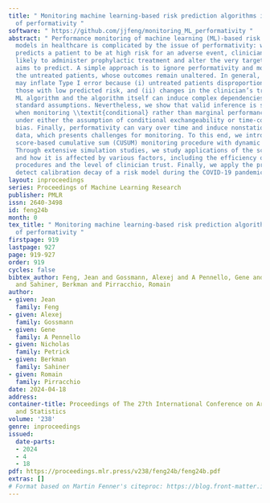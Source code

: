 ```yaml
---
title: " Monitoring machine learning-based risk prediction algorithms in the presence
  of performativity "
software: " https://github.com/jjfeng/monitoring_ML_performativity "
abstract: " Performance monitoring of machine learning (ML)-based risk prediction
  models in healthcare is complicated by the issue of performativity: when an algorithm
  predicts a patient to be at high risk for an adverse event, clinicians are more
  likely to administer prophylactic treatment and alter the very target that the algorithm
  aims to predict. A simple approach is to ignore performativity and monitor only
  the untreated patients, whose outcomes remain unaltered. In general, ignoring performativity
  may inflate Type I error because (i) untreated patients disproportionally represent
  those with low predicted risk, and (ii) changes in the clinician’s trust in the
  ML algorithm and the algorithm itself can induce complex dependencies that violate
  standard assumptions. Nevertheless, we show that valid inference is still possible
  when monitoring \\textit{conditional} rather than marginal performance measures
  under either the assumption of conditional exchangeability or time-constant selection
  bias. Finally, performativity can vary over time and induce nonstationarity in the
  data, which presents challenges for monitoring. To this end, we introduce a new
  score-based cumulative sum (CUSUM) monitoring procedure with dynamic control limits.
  Through extensive simulation studies, we study applications of the score-based CUSUM
  and how it is affected by various factors, including the efficiency of model updating
  procedures and the level of clinician trust. Finally, we apply the procedure to
  detect calibration decay of a risk model during the COVID-19 pandemic. "
layout: inproceedings
series: Proceedings of Machine Learning Research
publisher: PMLR
issn: 2640-3498
id: feng24b
month: 0
tex_title: " Monitoring machine learning-based risk prediction algorithms in the presence
  of performativity "
firstpage: 919
lastpage: 927
page: 919-927
order: 919
cycles: false
bibtex_author: Feng, Jean and Gossmann, Alexej and A Pennello, Gene and Petrick, Nicholas
  and Sahiner, Berkman and Pirracchio, Romain
author:
- given: Jean
  family: Feng
- given: Alexej
  family: Gossmann
- given: Gene
  family: A Pennello
- given: Nicholas
  family: Petrick
- given: Berkman
  family: Sahiner
- given: Romain
  family: Pirracchio
date: 2024-04-18
address:
container-title: Proceedings of The 27th International Conference on Artificial Intelligence
  and Statistics
volume: '238'
genre: inproceedings
issued:
  date-parts:
  - 2024
  - 4
  - 18
pdf: https://proceedings.mlr.press/v238/feng24b/feng24b.pdf
extras: []
# Format based on Martin Fenner's citeproc: https://blog.front-matter.io/posts/citeproc-yaml-for-bibliographies/
---
```

